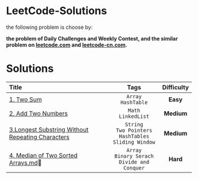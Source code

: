 # LeetCode-Solutions

the following problem is choose by:

**the problem of Daily Challenges and Weekly Contest, and the similar problem on [leetcode.com](https://www.leetcode.com) and [leetcode-cn.com](https://leetcode-cn.com).**

# Solutions

| Title | Tags | Difficulty |
|:-|:-:|:-:|
| [1. Two Sum](https://github.com/Aarzoo75/LeetCode-Solution/blob/main/1__Two_Sum.C%2B%2B) | `Array` <br> `HashTable` | **Easy** |
| [2. Add Two Numbers](https://github.com/Aarzoo75/LeetCode-Solution/blob/main/2__Add_Two_Numbers.Go) | `Math` <br> `LinkedList` | **Medium** |
| [3.Longest Substring Without Repeating Characters](https://github.com/Aarzoo75/LeetCode-Solution/blob/main/3__Longest_Substring_Without_Repeating_Characters.Java) | `String` <br> `Two Pointers` <br> `HashTables` <br> `Sliding Window` | **Medium** |
| [4. Median of Two Sorted Arrays.md](https://github.com/Aarzoo75/LeetCode-Solution/blob/main/4__Median_Of_Two_Shorted_Arrays.Py):rotating_light: | `Array` <br> `Binary Serach` <br> `Divide and Conquer` | **Hard** |
